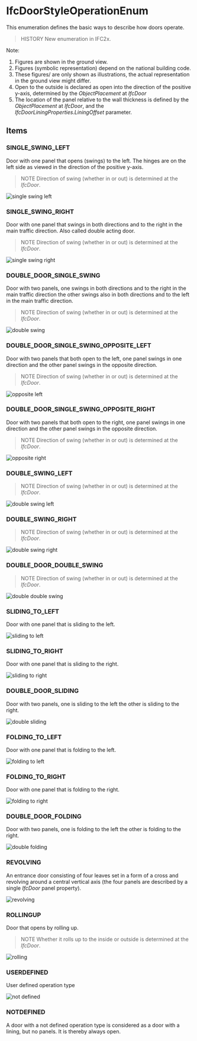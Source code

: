 # IfcDoorStyleOperationEnum

This enumeration defines the basic ways to describe how doors operate.

> HISTORY  New enumeration in IFC2x.

Note:

1. Figures are shown in the ground view.
2. Figures (symbolic representation) depend on the national building code.
3. These figures/ are only shown as illustrations, the actual representation in the ground view might differ.
4. Open to the outside is declared as open into the direction of the positive y-axis, determined by the _ObjectPlacement_ at _IfcDoor_
5. The location of the panel relative to the wall thickness is defined by the _ObjectPlacement_ at _IfcDoor_, and the _IfcDoorLiningProperties.LiningOffset_ parameter.

## Items

### SINGLE_SWING_LEFT
Door with one panel that opens (swings) to the left. The hinges are on the left side as viewed in the direction of the positive y-axis.

> NOTE Direction of swing (whether in or out) is determined at the <em>IfcDoor</em>.

![single swing left ](../../../../figures/ifcdoorstyleoperationenum-fig01.gif)

### SINGLE_SWING_RIGHT
Door with one panel that swings in both directions and to the right in the main traffic direction. Also called double acting door.

> NOTE Direction of swing (whether in or out) is determined at the <em>IfcDoor</em>.

![single swing right](../../../../figures/ifcdoorstyleoperationenum-fig02.gif)

### DOUBLE_DOOR_SINGLE_SWING
Door with two panels, one swings in both directions and to the right in the main traffic direction the other swings also in both directions and to the left in the main traffic direction.

> NOTE Direction of swing (whether in or out) is determined at the <em>IfcDoor</em>.

![double swing](../../../../figures/ifcdoorstyleoperationenum-fig03.gif)

### DOUBLE_DOOR_SINGLE_SWING_OPPOSITE_LEFT
Door with two panels that both open to the left, one panel swings in one direction and the other panel swings in the opposite direction.

> NOTE Direction of swing (whether in or out) is determined at the <em>IfcDoor</em>.

![opposite left](../../../../figures/ifcdoorstyleoperationenum-fig06a.gif)

### DOUBLE_DOOR_SINGLE_SWING_OPPOSITE_RIGHT
Door with two panels that both open to the right, one panel swings in one direction and the other panel swings in the opposite direction.

> NOTE Direction of swing (whether in or out) is determined at the <em>IfcDoor</em>.

![opposite right](../../../../figures/ifcdoorstyleoperationenum-fig06b.gif)

### DOUBLE_SWING_LEFT

> NOTE Direction of swing (whether in or out) is determined at the <em>IfcDoor</em>.

![double swing left](../../../../figures/ifcdoorstyleoperationenum-fig04.gif)

### DOUBLE_SWING_RIGHT

> NOTE Direction of swing (whether in or out) is determined at the <em>IfcDoor</em>.

![double swing right](../../../../figures/ifcdoorstyleoperationenum-fig05.gif)

### DOUBLE_DOOR_DOUBLE_SWING

> NOTE Direction of swing (whether in or out) is determined at the <em>IfcDoor</em>.

![double double swing](../../../../figures/ifcdoorstyleoperationenum-fig06.gif)

### SLIDING_TO_LEFT
Door with one panel that is sliding to the left.

![sliding to left](../../../../figures/ifcdoorstyleoperationenum-fig07.gif)

### SLIDING_TO_RIGHT
Door with one panel that is sliding to the right.

![sliding to right](../../../../figures/ifcdoorstyleoperationenum-fig08.gif)

### DOUBLE_DOOR_SLIDING
Door with two panels, one is sliding to the left the other is sliding to the right.

![double sliding](../../../../figures/ifcdoorstyleoperationenum-fig09.gif)

### FOLDING_TO_LEFT
Door with one panel that is folding to the left.

![folding to left](../../../../figures/ifcdoorstyleoperationenum-fig10.gif)

### FOLDING_TO_RIGHT
Door with one panel that is folding to the right.

![folding to right](../../../../figures/ifcdoorstyleoperationenum-fig11.gif)

### DOUBLE_DOOR_FOLDING
Door with two panels, one is folding to the left the other is folding to the right.

![double folding](../../../../figures/ifcdoorstyleoperationenum-fig12.gif)

### REVOLVING
An entrance door consisting of four leaves set in a form of a cross and revolving around a central vertical axis (the four panels are described by a single _IfcDoor_ panel property).

![revolving](../../../../figures/ifcdoorstyleoperationenum-fig13.gif)

### ROLLINGUP
Door that opens by rolling up.

> NOTE Whether it rolls up to the inside or outside is determined at the <em>IfcDoor</em>.

![rolling](../../../../figures/ifcdoorstyleoperationenum-fig14.gif)

### USERDEFINED
User defined operation type

![not defined](../../../../figures/ifcdoorstyleoperationenum-fig15.gif)

### NOTDEFINED
A door with a
not defined operation type is
considered as a door with a lining, but no panels. It is thereby always
open.
